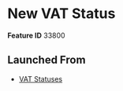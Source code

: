 # New VAT Status

**Feature ID** 33800

## Launched From

- [VAT Statuses](VAT%20Statuses.md)











































































